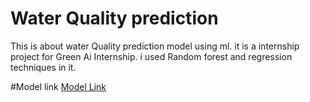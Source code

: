 # Water Quality prediction
This is about water Quality prediction model using ml. it is a internship project for Green Ai Internship. i used Random forest and regression techniques in it.

#Model link
[Model Link](https://drive.google.com/file/d/1Yy_RRQLnS1_OUYaLbtFWuFA86Iw2klc5/view?usp=drive_link)
